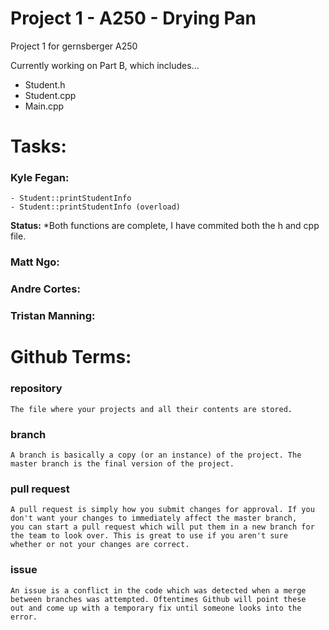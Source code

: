 # Project 1 - A250 - Drying Pan
Project 1 for gernsberger A250 

Currently working on Part B, which includes...
  - Student.h
  - Student.cpp
  - Main.cpp

# Tasks:

### Kyle Fegan:
~~~~~~~~~~~~~~~~~~~~~~~~~~~~~~~~~~~~~~~~~~~~
- Student::printStudentInfo
- Student::printStudentInfo (overload)
~~~~~~~~~~~~~~~~~~~~~~~~~~~~~~~~~~~~~~~~~~~~
**Status:**
*Both functions are complete, I have commited both the h and cpp file.

### Matt Ngo:

### Andre Cortes:

### Tristan Manning:



# Github Terms:

### repository
~~~~~~~~~~~~~~~~~~~~~~~~~~~~~~~~~~~~~~~~~~~~
The file where your projects and all their contents are stored.
~~~~~~~~~~~~~~~~~~~~~~~~~~~~~~~~~~~~~~~~~~~~

### branch
~~~~~~~~~~~~~~~~~~~~~~~~~~~~~~~~~~~~~~~~~~~~
A branch is basically a copy (or an instance) of the project. The master branch is the final version of the project.
~~~~~~~~~~~~~~~~~~~~~~~~~~~~~~~~~~~~~~~~~~~~

### pull request
~~~~~~~~~~~~~~~~~~~~~~~~~~~~~~~~~~~~~~~~~~~~
A pull request is simply how you submit changes for approval. If you don't want your changes to immediately affect the master branch,
you can start a pull request which will put them in a new branch for the team to look over. This is great to use if you aren't sure
whether or not your changes are correct.
~~~~~~~~~~~~~~~~~~~~~~~~~~~~~~~~~~~~~~~~~~~~

### issue
~~~~~~~~~~~~~~~~~~~~~~~~~~~~~~~~~~~~~~~~~~~~
An issue is a conflict in the code which was detected when a merge between branches was attempted. Oftentimes Github will point these
out and come up with a temporary fix until someone looks into the error.
~~~~~~~~~~~~~~~~~~~~~~~~~~~~~~~~~~~~~~~~~~~~
